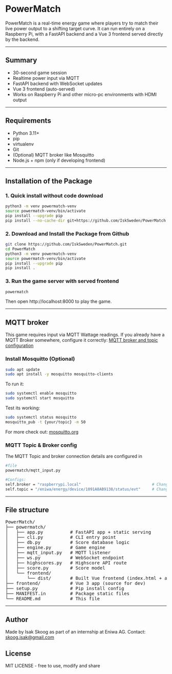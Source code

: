 # PowerMatch

PowerMatch is a real-time energy game where players try to match their live power output to a shifting target curve. It can run entirely on a Raspberry Pi, with a FastAPI backend and a Vue 3 frontend served directly by the backend.

---

## Summary

- 30-second game session
- Realtime power input via MQTT
- FastAPI backend with WebSocket updates
- Vue 3 frontend (auto-served)
- Works on Raspberry Pi and other micro-pc environments with HDMI output

---

## Requirements

- Python 3.11+
- pip
- virtualenv
- Git
- (Optional) MQTT broker like Mosquitto
- Node.js + npm (only if developing frontend)


---

## Installation of the Package

### 1. Quick install without code download

```bash
python3 -m venv powermatch-venv
source powermatch-venv/bin/activate
pip install --upgrade pip
pip install --no-cache-dir git+https://github.com/IskSweden/PowerMatch.git@v1.0.0
```

### 2. Download and Install the Package from Github

```bash
git clone https://github.com/IskSweden/PowerMatch.git
cd PowerMatch
python3 -m venv powermatch-venv
source powermatch-venv/bin/activate
pip install --upgrade pip
pip install .

```

### 3. Run the game server with served frontend

```bash
powermatch
```

Then open http://localhost:8000 to play the game.

---

## MQTT broker

This game requires input via MQTT Wattage readings. If you already have a MQTT Broker somewhere, configure it correctly: [MQTT broker and topic configuration](#mqtt-topic--broker-config)

### Install Mosquitto (Optional)

```bash
sudo apt update
sudo apt install -y mosquitto mosquitto-clients
```

To run it:
```bash
sudo systemctl enable mosquitto
sudo systemctl start mosquitto
```

Test its working:
```bash
sudo systemctl status mosquitto
mosquitto_pub -t {your/topic} -m 50
```

For more check out:
[mosquitto.org](https://mosquitto.org/)


### MQTT Topic & Broker config

The MQTT Topic and broker connection details are configured in
```bash
#file
powermatch/mqtt_input.py

#Configs:
self.broker = "raspberrypi.local"                               # Change to correct MQTT broker address
self.topic = "/eniwa/energy/device/1091A8AB9138/status/evt"     # Change to correct MQTT topic
```

---

## File structure 
<pre>
PowerMatch/
├── powermatch/
│   ├── app.py          # FastAPI app + static serving
│   ├── cli.py          # CLI entry point
│   ├── db.py           # Score database logic
│   ├── engine.py       # Game engine
│   ├── mqtt_input.py   # MQTT listener
│   ├── ws.py           # WebSocket endpoint
│   ├── highscores.py   # Highscore API route
│   ├── score.py        # Score model
│   └── frontend/
│       └── dist/       # Built Vue frontend (index.html + assets/)
├── frontend/           # Vue 3 app (source for dev)
├── setup.py            # Pip install config
├── MANIFEST.in         # Package static files
└── README.md           # This file
</pre>
---

## Author

Made by Isak Skoog as part of an internship at Eniwa AG.
Contact:
[skoog.isak@gmail.com](mailto:skoog.isak@gmail.com)

## License

MIT LICENSE - free to use, modify and share